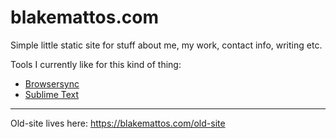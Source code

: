 # blakemattos.com
 
Simple little static site for stuff about me, my work, contact info, writing etc. 


Tools I currently like for this kind of thing:

- [Browsersync](https://browsersync.io/)
- [Sublime Text](https://www.sublimetext.com/)

---

 Old-site lives here: https://blakemattos.com/old-site